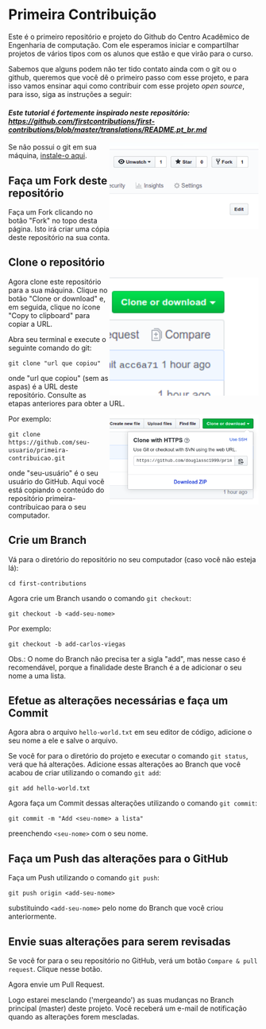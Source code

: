 # Primeira Contribuição

Este é o primeiro repositório e projeto do Github do Centro Acadêmico de Engenharia de computação. Com ele esperamos iniciar e compartilhar projetos de vários tipos com os alunos que estão e que virão para o curso. 

Sabemos que alguns podem não ter tido contato ainda com o git ou o github, queremos que você dê o primeiro passo com esse projeto, e para isso vamos ensinar aqui como contribuir com esse projeto *open source*, para isso, siga as instruções a seguir:

#### *Este tutorial é fortemente inspirado neste repositório: https://github.com/firstcontributions/first-contributions/blob/master/translations/README.pt_br.md*
 

<img align="right" width="300" src="./assets/fork.png" alt="fork deste repositório" />

Se não possui o git em sua máquina, [instale-o aqui]( https://help.github.com/articles/set-up-git/ ).

## Faça um Fork deste repositório

Faça um Fork clicando no botão "Fork" no topo desta página. Isto irá criar uma cópia deste repositório na sua conta.

## Clone o repositório

<img align="right" width="300" src="./assets/clone.png" alt="clonar este repositório" />

Agora clone este repositório para a sua máquina. Clique no botão "Clone or download" e, em seguida, clique no ícone "Copy to clipboard" para copiar a URL.

Abra seu terminal e execute o seguinte comando do git:
```
git clone "url que copiou"
```
onde "url que copiou" (sem as aspas) é a URL deste repositório. Consulte as etapas anteriores para obter a URL.

<img align="right" width="300" src="./assets/copia-area-transferencia.png" alt="copiar URL" />

Por exemplo:
```
git clone https://github.com/seu-usuario/primeira-contribuicao.git
```
onde "seu-usuário" é o seu usuário do GitHub. Aqui você está copiando o conteúdo do repositório primeira-contribuicao para o seu computador.

## Crie um Branch

Vá para o diretório do repositório no seu computador (caso você não esteja lá):
```
cd first-contributions
```

Agora crie um Branch usando o comando `git checkout`:
```
git checkout -b <add-seu-nome>
```

Por exemplo:
```
git checkout -b add-carlos-viegas
```
Obs.: O nome do Branch não precisa ter a sigla "add", mas nesse caso é recomendável, porque a finalidade deste Branch é a de adicionar o seu nome a uma lista.

## Efetue as alterações necessárias e faça um Commit

Agora abra o arquivo `hello-world.txt` em seu editor de código, adicione o seu nome a ele e salve o arquivo. 

Se você for para o diretório do projeto e executar o comando `git status`, verá que há alterações. Adicione essas alterações ao Branch que você acabou de criar utilizando o comando `git add`:
```
git add hello-world.txt
```
Agora faça um Commit dessas alterações utilizando o comando `git commit`:
```
git commit -m "Add <seu-nome> a lista"
```
preenchendo `<seu-nome>` com o seu nome.

## Faça um Push das alterações para o GitHub

Faça um Push utilizando o comando `git push`:
```
git push origin <add-seu-nome>
```
substituindo `<add-seu-nome>` pelo nome do Branch que você criou anteriormente.

## Envie suas alterações para serem revisadas

Se você for para o seu repositório no GitHub, verá um botão `Compare & pull request`. Clique nesse botão.

<!-- <img style="float: right;" src="../assets/compare-and-pull.png" alt="Crie um Pull Request" /> -->

Agora envie um Pull Request.

<!-- <img style="float: right;" src="../assets/submit-pull-request.png" alt="Envie o Pull Request" /> -->

Logo estarei mesclando ('mergeando') as suas mudanças no Branch principal (master) deste projeto. Você receberá um e-mail de notificação quando as alterações forem mescladas.
